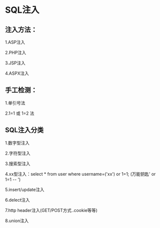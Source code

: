 # SQL注入

## 注入方法：

1.ASP注入

2.PHP注入

3.JSP注入

4.ASPX注入



## 手工检测：

1.单引号法

2.1=1 或 1=2 法



## SQL注入分类

1.数字型注入

2.字符型注入

3.搜索型注入

4.xx型注入：select * from user where username=('xx') or 1=1;     (万能钥匙' or 1=1 -- ')

5.insert/update注入

6.delect注入

7.http header注入(GET/POST方式..cookie等等)

8.union注入  